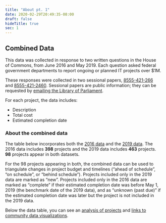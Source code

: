 ```yaml
---
title: "About pt. 1"
date: 2020-02-29T20:49:35-08:00
draft: false
hideTitle: true
sec: 1
---
```


## Combined Data

This data was collected in response to two written questions in the House of Commons, from June 2016 and May 2019. Each question asked federal government departments to report ongoing or planned IT projects over $1M.

These responses were collected in two sessional papers, [8555-421-266](https://large-government-of-canada-it-projects.github.io/pdf/8555-421-266.pdf) and [8555-421-2460](https://large-government-of-canada-it-projects.github.io/pdf/8555-421-2460.pdf). Sessional papers are public information; they can be requested by [emailing the Library of Parliament](mailto:info@parl.gc.ca).

For each project, the data includes: 

*   Description
*   Total cost
*   Estimated completion date

### About the combined data

The table below incorporates both the [2016 data](/2016/) and the [2019 data](/2019). The 2016 data includes **398** projects and the 2019 data includes **463** projects. **98** projects appear in both datasets. 

For the 98 projects appearing in both, the combined data can be used to triangulate changes in project budget and timelines (“ahead of schedule”, “on schedule”, or “behind schedule”). Projects included only in the 2019 data are marked as “new”. Projects included only in the 2016 data are marked as “complete” if their estimated completion date was before May 1, 2019 (the benchmark date of the 2019 data), and as “unknown (past due)” if the estimated completion date was later but the project is not included in the 2019 data. 

Below the data table, you can see an [analysis of projects](#are-large-it-projects-likely-to-be-successful) and [links to community data visualizations](#learn-more).
